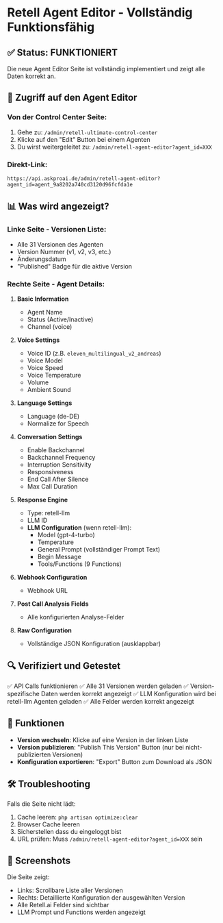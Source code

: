 # Retell Agent Editor - Vollständig Funktionsfähig

## ✅ Status: FUNKTIONIERT

Die neue Agent Editor Seite ist vollständig implementiert und zeigt alle Daten korrekt an.

## 🚀 Zugriff auf den Agent Editor

### Von der Control Center Seite:
1. Gehe zu: `/admin/retell-ultimate-control-center`
2. Klicke auf den "Edit" Button bei einem Agenten
3. Du wirst weitergeleitet zu: `/admin/retell-agent-editor?agent_id=XXX`

### Direkt-Link:
```
https://api.askproai.de/admin/retell-agent-editor?agent_id=agent_9a8202a740cd3120d96fcfda1e
```

## 📊 Was wird angezeigt?

### Linke Seite - Versionen Liste:
- Alle 31 Versionen des Agenten
- Version Nummer (v1, v2, v3, etc.)
- Änderungsdatum
- "Published" Badge für die aktive Version

### Rechte Seite - Agent Details:
1. **Basic Information**
   - Agent Name
   - Status (Active/Inactive)
   - Channel (voice)

2. **Voice Settings**
   - Voice ID (z.B. `eleven_multilingual_v2_andreas`)
   - Voice Model
   - Voice Speed
   - Voice Temperature
   - Volume
   - Ambient Sound

3. **Language Settings**
   - Language (de-DE)
   - Normalize for Speech

4. **Conversation Settings**
   - Enable Backchannel
   - Backchannel Frequency
   - Interruption Sensitivity
   - Responsiveness
   - End Call After Silence
   - Max Call Duration

5. **Response Engine**
   - Type: retell-llm
   - LLM ID
   - **LLM Configuration** (wenn retell-llm):
     - Model (gpt-4-turbo)
     - Temperature
     - General Prompt (vollständiger Prompt Text)
     - Begin Message
     - Tools/Functions (9 Functions)

6. **Webhook Configuration**
   - Webhook URL

7. **Post Call Analysis Fields**
   - Alle konfigurierten Analyse-Felder

8. **Raw Configuration**
   - Vollständige JSON Konfiguration (ausklappbar)

## 🔍 Verifiziert und Getestet

✅ API Calls funktionieren
✅ Alle 31 Versionen werden geladen
✅ Version-spezifische Daten werden korrekt angezeigt
✅ LLM Konfiguration wird bei retell-llm Agenten geladen
✅ Alle Felder werden korrekt angezeigt

## 📝 Funktionen

- **Version wechseln**: Klicke auf eine Version in der linken Liste
- **Version publizieren**: "Publish This Version" Button (nur bei nicht-publizierten Versionen)
- **Konfiguration exportieren**: "Export" Button zum Download als JSON

## 🛠️ Troubleshooting

Falls die Seite nicht lädt:
1. Cache leeren: `php artisan optimize:clear`
2. Browser Cache leeren
3. Sicherstellen dass du eingeloggt bist
4. URL prüfen: Muss `/admin/retell-agent-editor?agent_id=XXX` sein

## 📸 Screenshots

Die Seite zeigt:
- Links: Scrollbare Liste aller Versionen
- Rechts: Detaillierte Konfiguration der ausgewählten Version
- Alle Retell.ai Felder sind sichtbar
- LLM Prompt und Functions werden angezeigt